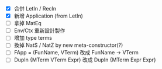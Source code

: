 + [X] 合併 LetIn / RecIn
+ [X] 新增 Application (from LetIn)
+ [ ] 拿掉 MatEq
+ [ ] Env/Ctx 重新設計製作
+ [ ] 增加 type terms
+ [ ] 換掉 NatS / NatZ by new meta-constructor(?)
+ [ ] FApp = (FunName, VTerm) 改成 FunName -> VTerm
+ [ ] DupIn {MTerm VTerm Expr} 改成 DupIn {MTerm Expr Expr}
